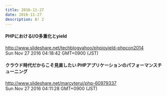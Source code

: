 ```yaml
---
title: 2016-11-27
date: 2016-11-27
description: B! 2
---
```


#### PHPにおけるI/O多重化とyield
http://www.slideshare.net/techblogyahoo/phpioyield-phpcon2014<br>
Sun Nov 27 2016 04:18:42 GMT+0900 (JST)<br>


#### クラウド時代だからこそ見直したい PHPアプリケーションのパフォーマンスチューニング
http://www.slideshare.net/marcyterui/php-60979337<br>
Sun Nov 27 2016 04:11:28 GMT+0900 (JST)<br>


